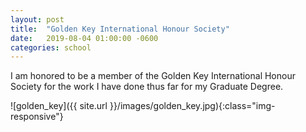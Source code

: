 ```yaml
---
layout: post
title:  "Golden Key International Honour Society"
date:   2019-08-04 01:00:00 -0600
categories: school
---
```


I am honored to be a member of the Golden Key International Honour Society for the work I have done thus far for my Graduate Degree.

![golden_key]({{ site.url }}/images/golden_key.jpg){:class="img-responsive"}